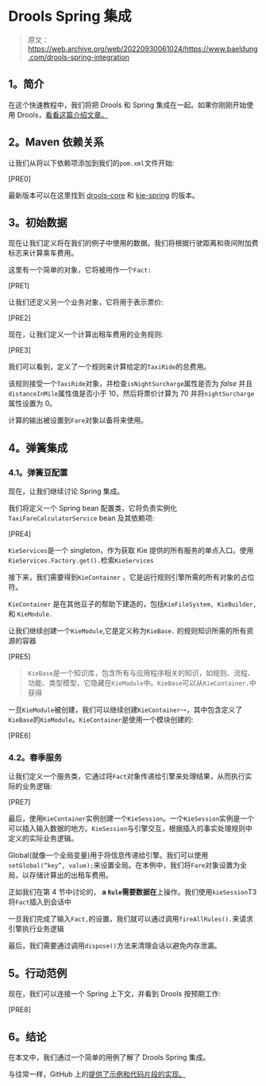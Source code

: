 # Drools Spring 集成

> 原文：<https://web.archive.org/web/20220930061024/https://www.baeldung.com/drools-spring-integration>

## **1。简介**

在这个快速教程中，我们将把 Drools 和 Spring 集成在一起。如果你刚刚开始使用 Drools，[看看这篇介绍文章。](/web/20220805084651/https://www.baeldung.com/drools)

## **2。Maven 依赖关系**

让我们从将以下依赖项添加到我们的`pom.xml`文件开始:

[PRE0]

最新版本可以在这里找到 [drools-core](https://web.archive.org/web/20220805084651/https://search.maven.org/classic/#search%7Cgav%7C1%7Cg%3A%22org.drools%22%20AND%20a%3A%22drools-core%22) 和 [kie-spring](https://web.archive.org/web/20220805084651/https://search.maven.org/classic/#search%7Cgav%7C1%7Cg%3A%22org.kie%22%20AND%20a%3A%22kie-spring%22) 的版本。

## **3。初始数据**

现在让我们定义将在我们的例子中使用的数据。我们将根据行驶距离和夜间附加费标志来计算乘车费用。

这里有一个简单的对象，它将被用作一个`Fact:`

[PRE1]

让我们还定义另一个业务对象，它将用于表示票价:

[PRE2]

现在，让我们定义一个计算出租车费用的业务规则:

[PRE3]

我们可以看到，定义了一个规则来计算给定的`TaxiRide`的总费用。

该规则接受一个`TaxiRide`对象，并检查`isNightSurcharge`属性是否为 *false* 并且`distanceInMile`属性值是否小于 10，然后将票价计算为 70 并将`nightSurcharge` 属性设置为 0。

计算的输出被设置到`Fare`对象以备将来使用。

## **4。弹簧集成**

### **4.1。弹簧豆配置**

现在，让我们继续讨论 Spring 集成。

我们将定义一个 Spring bean 配置类，它将负责实例化`TaxiFareCalculatorService` bean 及其依赖项:

[PRE4]

`KieServices`是一个 singleton，作为获取 Kie 提供的所有服务的单点入口。使用`KieServices.Factory.get().`检索`KieServices`

接下来，我们需要得到`KieContainer` ，它是运行规则引擎所需的所有对象的占位符。

`KieContainer` 是在其他豆子的帮助下建造的，包括`KieFileSystem, KieBuilder,` 和 `KieModule.`

让我们继续创建一个`KieModule`,它是定义称为`KieBase.` 的规则知识所需的所有资源的容器

[PRE5]

> `KieBase`是一个知识库，包含所有与应用程序相关的知识，如规则、流程、功能、类型模型，它隐藏在`KieModule`中。`KieBase`可以从`KieContainer.`中获得

一旦`KieModule`被创建，我们可以继续创建`KieContainer`-**-**，其中包含定义了`KieBase`的`KieModule`。`KieContainer`是使用一个模块创建的:

[PRE6]

### **4.2。春季服务**

让我们定义一个服务类，它通过将`Fact`对象传递给引擎来处理结果，从而执行实际的业务逻辑:

[PRE7]

最后，使用`KieContainer`实例创建一个`KieSession`。一个`KieSession`实例是一个可以插入输入数据的地方。`KieSession`与引擎交互，根据插入的事实处理规则中定义的实际业务逻辑。

Global(就像一个全局变量)用于将信息传递给引擎。我们可以使用`setGlobal(“key”, value);`来设置全局。在本例中，我们将`Fare`对象设置为全局，以存储计算出的出租车费用。

正如我们在第 4 节中讨论的， **a `Rule`需要数据在**上操作。我们使用`kieSession`T3 将`Fact`插入到会话中

一旦我们完成了输入`Fact,`的设置，我们就可以通过调用`fireAllRules().`来请求引擎执行业务逻辑

最后，我们需要通过调用`dispose()`方法来清理会话以避免内存泄漏。

## **5。行动范例**

现在，我们可以连接一个 Spring 上下文，并看到 Drools 按预期工作:

[PRE8]

## **6。结论**

在本文中，我们通过一个简单的用例了解了 Drools Spring 集成。

与往常一样，GitHub 上的[提供了示例和代码片段的实现。](https://web.archive.org/web/20220805084651/https://github.com/eugenp/tutorials/tree/master/spring-drools)